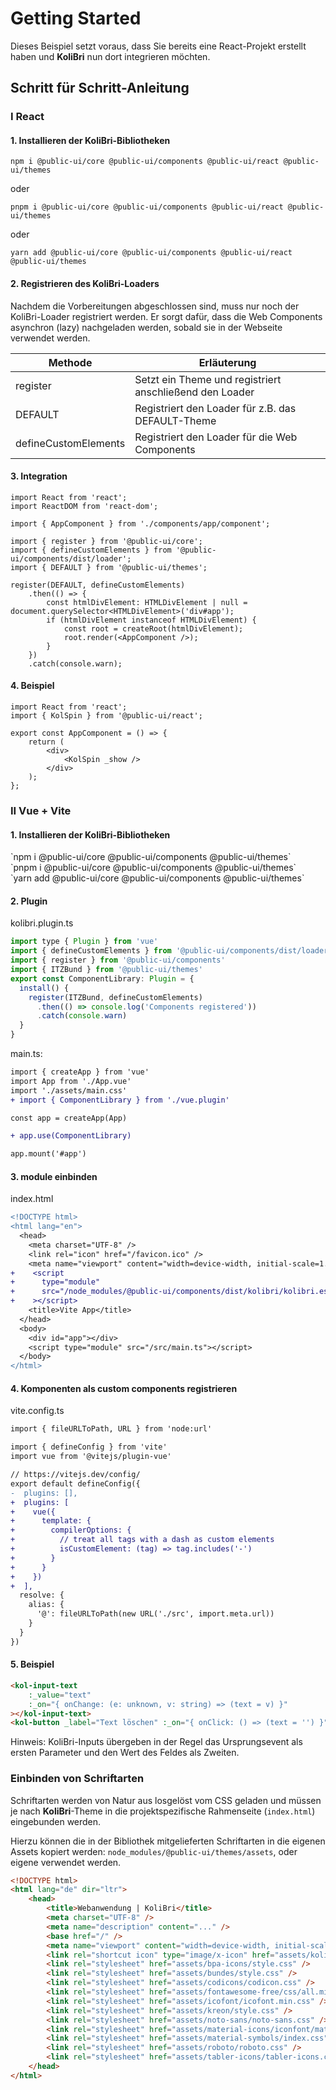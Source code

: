 # Getting Started

Dieses Beispiel setzt voraus, dass Sie bereits eine React-Projekt erstellt haben und **KoliBri** nun dort integrieren möchten.

## Schritt für Schritt-Anleitung

### I React

#### 1. Installieren der KoliBri-Bibliotheken

`npm i @public-ui/core @public-ui/components @public-ui/react @public-ui/themes`

oder

`pnpm i @public-ui/core @public-ui/components @public-ui/react @public-ui/themes`

oder

`yarn add @public-ui/core @public-ui/components @public-ui/react @public-ui/themes`

#### 2. Registrieren des KoliBri-Loaders

Nachdem die Vorbereitungen abgeschlossen sind, muss nur noch der KoliBri-Loader registriert werden.
Er sorgt dafür, dass die Web Components asynchron (lazy) nachgeladen werden, sobald sie in der Webseite verwendet werden.

| Methode              | Erläuterung                                             |
| -------------------- | ------------------------------------------------------- |
| register             | Setzt ein Theme und registriert anschließend den Loader |
| DEFAULT              | Registriert den Loader für z.B. das DEFAULT-Theme       |
| defineCustomElements | Registriert den Loader für die Web Components           |

#### 3. Integration

```tsx
import React from 'react';
import ReactDOM from 'react-dom';

import { AppComponent } from './components/app/component';

import { register } from '@public-ui/core';
import { defineCustomElements } from '@public-ui/components/dist/loader';
import { DEFAULT } from '@public-ui/themes';

register(DEFAULT, defineCustomElements)
	.then(() => {
		const htmlDivElement: HTMLDivElement | null = document.querySelector<HTMLDivElement>('div#app');
		if (htmlDivElement instanceof HTMLDivElement) {
			const root = createRoot(htmlDivElement);
			root.render(<AppComponent />);
		}
	})
	.catch(console.warn);
```

#### 4. Beispiel

```tsx
import React from 'react';
import { KolSpin } from '@public-ui/react';

export const AppComponent = () => {
	return (
		<div>
			<KolSpin _show />
		</div>
	);
};
```

### II Vue + Vite

#### 1. Installieren der KoliBri-Bibliotheken
<kol-tabs _headers="['npm', 'pnpm', 'yarn']" _tabs='[{"_label":"NPM"},{"_label":"PNPM"},{"_label":"YARN"}]'>
	<div>`npm i @public-ui/core @public-ui/components @public-ui/themes`</div>
	<div>`pnpm i @public-ui/core @public-ui/components @public-ui/themes`</div>
	<div>`yarn add @public-ui/core @public-ui/components @public-ui/themes`</div>
</kol-tabs>

#### 2. Plugin

kolibri.plugin.ts
```js
import type { Plugin } from 'vue'
import { defineCustomElements } from '@public-ui/components/dist/loader'
import { register } from '@public-ui/components'
import { ITZBund } from '@public-ui/themes'
export const ComponentLibrary: Plugin = {
  install() {
    register(ITZBund, defineCustomElements)
      .then(() => console.log('Components registered'))
      .catch(console.warn)
  }
}
```
main.ts:
```diff
import { createApp } from 'vue'
import App from './App.vue'
import './assets/main.css'
+ import { ComponentLibrary } from './vue.plugin'

const app = createApp(App)

+ app.use(ComponentLibrary)

app.mount('#app')
```

#### 3. module einbinden

index.html
```diff
<!DOCTYPE html>
<html lang="en">
  <head>
    <meta charset="UTF-8" />
    <link rel="icon" href="/favicon.ico" />
    <meta name="viewport" content="width=device-width, initial-scale=1.0" />
+    <script
+      type="module"
+      src="/node_modules/@public-ui/components/dist/kolibri/kolibri.esm.js"
+    ></script>
    <title>Vite App</title>
  </head>
  <body>
    <div id="app"></div>
    <script type="module" src="/src/main.ts"></script>
  </body>
</html>

```

#### 4. Komponenten als custom components registrieren

vite.config.ts
```diff
import { fileURLToPath, URL } from 'node:url'

import { defineConfig } from 'vite'
import vue from '@vitejs/plugin-vue'

// https://vitejs.dev/config/
export default defineConfig({
-  plugins: [],
+  plugins: [
+    vue({
+      template: {
+        compilerOptions: {
+          // treat all tags with a dash as custom elements
+          isCustomElement: (tag) => tag.includes('-')
+        }
+      }
+    })
+  ],
  resolve: {
    alias: {
      '@': fileURLToPath(new URL('./src', import.meta.url))
    }
  }
})
```

#### 5. Beispiel

```html
<kol-input-text
	:_value="text"
	:_on="{ onChange: (e: unknown, v: string) => (text = v) }"
></kol-input-text>
<kol-button _label="Text löschen" :_on="{ onClick: () => (text = '') }"></kol-button>
```
Hinweis: KoliBri-Inputs übergeben in der Regel das Ursprungsevent als ersten Parameter und den Wert des Feldes als Zweiten.



### Einbinden von Schriftarten

Schriftarten werden von Natur aus losgelöst vom CSS geladen und müssen je nach **KoliBri**-Theme in die projektspezifische Rahmenseite (`index.html`) eingebunden werden.

Hierzu können die in der Bibliothek mitgelieferten Schriftarten in die eigenen Assets kopiert werden: `node_modules/@public-ui/themes/assets`, oder eigene verwendet werden.

```html
<!DOCTYPE html>
<html lang="de" dir="ltr">
	<head>
		<title>Webanwendung | KoliBri</title>
		<meta charset="UTF-8" />
		<meta name="description" content="..." />
		<base href="/" />
		<meta name="viewport" content="width=device-width, initial-scale=1" />
		<link rel="shortcut icon" type="image/x-icon" href="assets/kolibri.ico" />
		<link rel="stylesheet" href="assets/bpa-icons/style.css" />
		<link rel="stylesheet" href="assets/bundes/style.css" />
		<link rel="stylesheet" href="assets/codicons/codicon.css" />
		<link rel="stylesheet" href="assets/fontawesome-free/css/all.min.css" />
		<link rel="stylesheet" href="assets/icofont/icofont.min.css" />
		<link rel="stylesheet" href="assets/kreon/style.css" />
		<link rel="stylesheet" href="assets/noto-sans/noto-sans.css" />
		<link rel="stylesheet" href="assets/material-icons/iconfont/material-icons.css" />
		<link rel="stylesheet" href="assets/material-symbols/index.css" />
		<link rel="stylesheet" href="assets/roboto/roboto.css" />
		<link rel="stylesheet" href="assets/tabler-icons/tabler-icons.css" />
	</head>
</html>
```

